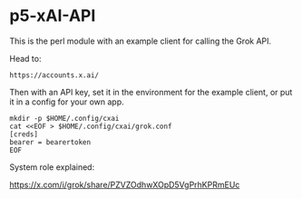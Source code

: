 # p5-xAI-API

This is the perl module with an example client for calling the Grok API.

Head to:
```
https://accounts.x.ai/
```

Then with an API key, set it in the environment for the example client, or
put it in a config for your own app.

```
mkdir -p $HOME/.config/cxai
cat <<EOF > $HOME/.config/cxai/grok.conf
[creds]
bearer = bearertoken
EOF
```

System role explained:

https://x.com/i/grok/share/PZVZOdhwXOpD5VgPrhKPRmEUc
